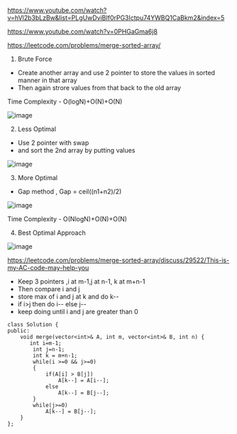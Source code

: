 https://www.youtube.com/watch?v=hVl2b3bLzBw&list=PLgUwDviBIf0rPG3Ictpu74YWBQ1CaBkm2&index=5

https://www.youtube.com/watch?v=0PHGaGma6j8

https://leetcode.com/problems/merge-sorted-array/

1. Brute Force 

- Create another array and use 2 pointer to store the values in sorted manner in that array
- Then again strore values from that back to the old array

Time Complexity - O(logN)+O(N)+O(N)

![image](https://user-images.githubusercontent.com/53824950/138514642-56f6969c-b0c7-43b5-813e-fb41e8910a94.png)

2. Less Optimal

- Use 2 pointer with swap
- and sort the 2nd array by putting values

![image](https://user-images.githubusercontent.com/53824950/138514817-8599f02a-8e30-4ea7-acd8-9abf621a0c8c.png)

3. More Optimal

- Gap method , Gap = ceil((n1+n2)/2)


![image](https://user-images.githubusercontent.com/53824950/138514935-30f33d72-0ff5-4827-9c56-9c26184a505c.png)


Time Complexity - O(NlogN)+O(N)+O(N)

4. Best Optimal Approach

![image](https://user-images.githubusercontent.com/53824950/138515840-87215efd-893d-485c-ab34-9cb52502ac2f.png)

https://leetcode.com/problems/merge-sorted-array/discuss/29522/This-is-my-AC-code-may-help-you

- Keep 3 pointers ,i at m-1,j at n-1, k at m+n-1 
- Then compare i and j 
- store max of i and j at k and do k--
- if i>j then do i-- else j--
- keep doing until i and j are greater than 0

```
class Solution {
public:
    void merge(vector<int>& A, int m, vector<int>& B, int n) {
       int i=m-1;
		int j=n-1;
		int k = m+n-1;
		while(i >=0 && j>=0)
		{
			if(A[i] > B[j])
				A[k--] = A[i--];
			else
				A[k--] = B[j--];
		}
		while(j>=0)
			A[k--] = B[j--];
    }
};
```
